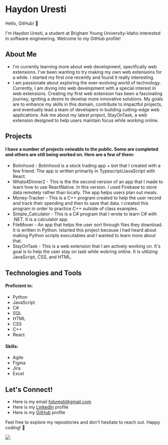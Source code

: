 # Haydon Uresti

Hello, GitHub! 👋

I'm Haydon Uresti, a student at Brigham Young University-Idaho interested in software engineering. Welcome to my GitHub profile!

## About Me

- I'm currently learning more about web development, specifically web extensions. I've been wanting to try making my own web extensions for a while. I started my first one recently and found it really interesting. 
- I am passionate about exploring the ever-evolving world of technology. Currently, I am diving into web development with a special interest in web extensions. Creating my first web extension has been a fascinating journey, igniting a desire to develop more innovative solutions. My goals are to enhance my skills in this domain, contribute to impactful projects, and eventually lead a team of developers in building cutting-edge web applications. Ask me about my latest project, StayOnTask, a web extension designed to help users maintain focus while working online.

## Projects
#### I have a number of projects veiwable to the public. Some are completed and others are still being worked on. Here are a few of them:
- Botinhood - Botinhood is a stock trading app + bot that I created with a few friend. The app is written primarily in Typescript/JavaScript with React.
- Whats4Dinner2 - This is the the second version of an app that I made to learn how to use ReactNative. In this version. I used Firebase to store data remotely rather than locally. The app helps users plan out meals. 
- Money-Tracker - This is a C++ program created to help the user record and track their spending and then to save that data. I created this program in order to practice C++ outside of class examples.
- Simple_Calculator - This is a C# program that I wrote to learn C# with .NET. It is a calculator app.
- FileMover - An app that helps the user sort through files they download. It is written in Python. Istarted this project because I had heard about making Python scripts executables and I wanted to learn more about that. 
- StayOnTask - This is a web extension that I am actively working on. It's goal is to help the user stay on task while wokring online. It is utilizing JavaScript, CSS, and HTML.



## Technologies and Tools

#### Proficient in: <List of Programming Languages or Technologies>
- Python
- JavaScript
- C#
- SQL
- HTML
- CSS
- C++
- React
#### Skills: <Any Other Skills or Tools You Want to Highlight>
- Agile
- Figma
- Jira
- Excel




## Let's Connect!

- Here is my email hduresti@gmail.com
- Here is my [LinkedIn](https://www.linkedin.com/in/haydon-uresti-a106ba1b6/) profile
- Here is my [GitHub](https://github.com/HaydonUresti) profile


Feel free to explore my repositories and don't hesitate to reach out. Happy coding! 🚀


[![](https://img.shields.io/badge/LinkedIn-blue?style=for-the-badge&logo=linkedin&logoColor=white)](https://www.linkedin.com/in/haydon-uresti-a106ba1b6/)
